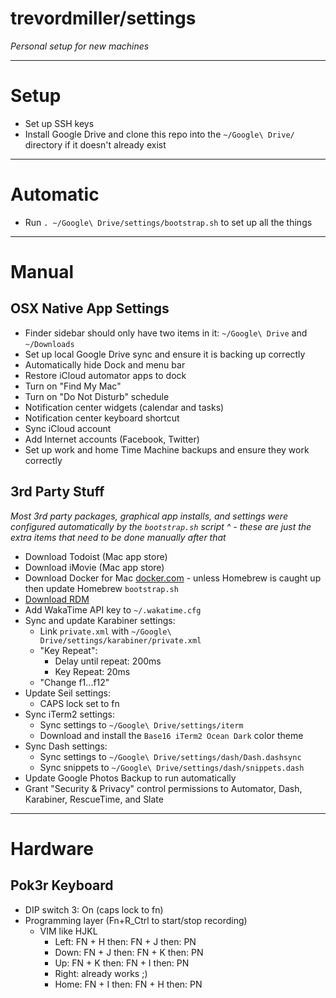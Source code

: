 # trevordmiller/settings

_Personal setup for new machines_

---

# Setup

- Set up SSH keys
- Install Google Drive and clone this repo into the `~/Google\ Drive/` directory if it doesn't already exist

---

# Automatic

- Run `. ~/Google\ Drive/settings/bootstrap.sh` to set up all the things

---

# Manual

## OSX Native App Settings

- Finder sidebar should only have two items in it: `~/Google\ Drive` and `~/Downloads`
- Set up local Google Drive sync and ensure it is backing up correctly
- Automatically hide Dock and menu bar
- Restore iCloud automator apps to dock
- Turn on "Find My Mac"
- Turn on "Do Not Disturb" schedule
- Notification center widgets (calendar and tasks)
- Notification center keyboard shortcut
- Sync iCloud account
- Add Internet accounts (Facebook, Twitter)
- Set up work and home Time Machine backups and ensure they work correctly

## 3rd Party Stuff

_Most 3rd party packages, graphical app installs, and settings were configured automatically by the `bootstrap.sh` script ^ - these are just the extra items that need to be done manually after that_

- Download Todoist (Mac app store)
- Download iMovie (Mac app store)
- Download Docker for Mac [docker.com](https://docker.com) - unless Homebrew is caught up then update Homebrew `bootstrap.sh`
- [Download RDM](http://cl.ly/2A441v222i33/download/RDM.tar.gz)
- Add WakaTime API key to `~/.wakatime.cfg`
- Sync and update Karabiner settings:
    - Link `private.xml` with `~/Google\ Drive/settings/karabiner/private.xml`
    - "Key Repeat":
        - Delay until repeat: 200ms
        - Key Repeat: 20ms
    - "Change f1...f12"
- Update Seil settings:
  - CAPS lock set to fn
- Sync iTerm2 settings:
  - Sync settings to `~/Google\ Drive/settings/iterm`
  - Download and install the `Base16 iTerm2 Ocean Dark` color theme
- Sync Dash settings:
  - Sync settings to `~/Google\ Drive/settings/dash/Dash.dashsync`
  - Sync snippets to `~/Google\ Drive/settings/dash/snippets.dash`
- Update Google Photos Backup to run automatically
- Grant "Security & Privacy" control permissions to Automator, Dash, Karabiner, RescueTime, and Slate

---

# Hardware

## Pok3r Keyboard

- DIP switch 3: On (caps lock to fn)
- Programming layer (Fn+R_Ctrl to start/stop recording)
  - VIM like HJKL
    - Left: FN + H then: FN + J then: PN
    - Down: FN + J then: FN + K then: PN
    - Up: FN + K then: FN + I then: PN
    - Right: already works ;)
    - Home: FN + I then: FN + H then: PN
